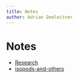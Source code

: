 ```yaml
---
title: Notes
author: Adrian Demleitner 
---
```

# Notes
- [Research](notes/Research.md)
- [isopods-and-others](notes/isopods-and-others.md)